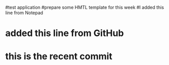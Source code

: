 #test application
#prepare some HMTL template for this week
#I added this line from Notepad
# added this line from GitHub
# this is the recent commit
